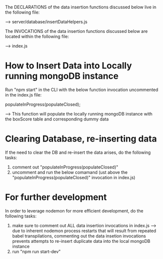  
The DECLARATIONS of the data insertion functions discussed below live in the following file:
  
 --> server/database/insertDataHelpers.js

 The INVOCATIONS of the data insertion functions discussed below are located within the following file:

 --> index.js
 
 # How to Insert Data into Locally running mongoDB instance

Run "npm start" in the CLI with the below function invocation uncommented in the index.js file:

 populateInProgress(populateClosed); 

--> This function will populate the locally running mongoDB instance with the boxScore table and corresponding dummy data

# Clearing Database, re-inserting data 

If the need to clear the DB and re-insert the data arises, do the following tasks:

  1) comment out "populateInProgress(populateClosed)"
  2) uncomment and run the below comamand (ust above the "populateInProgress(populateClosed)" invocation in index.js)

# For further development

In order to leverage nodemon for more efficient development, do the following tasks:

  1) make sure to comment out ALL data insertion invocations in index.js 
      --> due to inherent nodemon process restarts that will result from repeated babel transpilations, commenting out the data         insetion invocations prevents attempts to re-insert duplicate data into the local mongoDB instance
  2) run "npm run start-dev"

